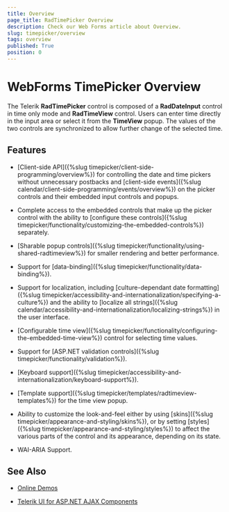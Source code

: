 ```yaml
---
title: Overview
page_title: RadTimePicker Overview
description: Check our Web Forms article about Overview.
slug: timepicker/overview
tags: overview
published: True
position: 0
---
```


# WebForms TimePicker Overview


The Telerik **RadTimePicker** control is composed of a **RadDateInput** control in time only mode and **RadTimeView** control. Users can enter time directly in the input area or select it from the **TimeView** popup. The values of the two controls are synchronized to allow further change of the selected time.


## Features


* [Client-side API]({%slug timepicker/client-side-programming/overview%}) for controlling the date and time pickers without unnecessary postbacks and [client-side events]({%slug calendar/client-side-programming/events/overview%}) on the picker controls and their embedded input controls and popups.

* Complete access to the embedded controls that make up the picker control with the ability to [configure these controls]({%slug timepicker/functionality/customizing-the-embedded-controls%}) separately.

* [Sharable popup controls]({%slug timepicker/functionality/using-shared-radtimeview%}) for smaller rendering and better performance.

* Support for [data-binding]({%slug timepicker/functionality/data-binding%}).

* Support for localization, including [culture-dependant date formatting]({%slug timepicker/accessibility-and-internationalization/specifying-a-culture%}) and the ability to [localize all strings]({%slug calendar/accessibility-and-internationalization/localizing-strings%}) in the user interface.

* [Configurable time view]({%slug timepicker/functionality/configuring-the-embedded-time-view%}) control for selecting time values.

* Support for [ASP.NET validation controls]({%slug timepicker/functionality/validation%}).

* [Keyboard support]({%slug timepicker/accessibility-and-internationalization/keyboard-support%}).

* [Template support]({%slug timepicker/templates/radtimeview-templates%}) for the time view popup.

* Ability to customize the look-and-feel either by using [skins]({%slug timepicker/appearance-and-styling/skins%}), or by setting [styles]({%slug timepicker/appearance-and-styling/styles%}) to affect the various parts of the control and its appearance, depending on its state.

* WAI-ARIA Support.


## See Also

 * [Online Demos](https://demos.telerik.com/aspnet-ajax/timepicker/overview/defaultcs.aspx)
 
 * [Telerik UI for ASP.NET AJAX Components](https://www.telerik.com/products/aspnet-ajax.aspx)


